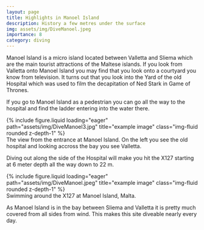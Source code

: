 ```yaml
---
layout: page
title: Highlights in Manoel Island
description: History a few metres under the surface
img: assets/img/DiveManoel.jpeg
importance: 8
category: diving
---
```


Manoel Island is a micro island located between Valletta and Sliema which are the main tourist attractions of the Maltese islands. If you look from Valletta onto Manoel Island you may find that you look onto a courtyard you know from television. It turns out that you look into the Yard of the old Hospital which was used to film the decapitation of Ned Stark in Game of Thrones.


If you go to Manoel Island as a pedestrian you can go all the way to the hospital and find the ladder entering into the water there.

<div class="row">
    <div class="col-sm mt-3 mt-md-0">
        {% include figure.liquid loading="eager" path="assets/img/DiveManoel3.jpg" title="example image" class="img-fluid rounded z-depth-1" %}
    </div>
</div>
<div class="caption">
 The view from the entrance at Manoel Island. On the left you see the old hospital and looking accross the bay you see Valletta.
</div>

Diving out along the side of the Hospital will make you hit the X127 starting at 6 meter depth all the way down to 22 m.

<div class="row">
    <div class="col-sm mt-3 mt-md-0">
        {% include figure.liquid loading="eager" path="assets/img/DiveManoel.jpeg" title="example image" class="img-fluid rounded z-depth-1" %}
    </div>
</div>
<div class="caption">
 Swimming around the X127 at Manoel Island, Malta.
</div>

As Manoel Island is in the bay between Sliema and Valletta it is pretty much covered from all sides from wind. This makes this site diveable nearly every day.
